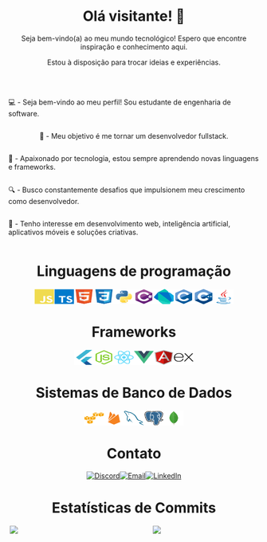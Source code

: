 <h1 align="center">Olá visitante! 👋</h1>
<p align="center">Seja bem-vindo(a) ao meu mundo tecnológico! Espero que encontre inspiração e conhecimento aqui.</p>
<p align="center">Estou à disposição para trocar ideias e experiências.</p>
<br></br>
<div style="display: flex; justify-content: center; flex-direction: column; align-items: center;">
    <p> 💻 - Seja bem-vindo ao meu perfil! Sou estudante de engenharia de software.</p>
    <p> 🚀 - Meu objetivo é me tornar um desenvolvedor fullstack.</p>
    <p> 🌱 - Apaixonado por tecnologia, estou sempre aprendendo novas linguagens e frameworks.</p>
    <p> 🔍 - Busco constantemente desafios que impulsionem meu crescimento como desenvolvedor.</p>
    <p> 🎯 - Tenho interesse em desenvolvimento web, inteligência artificial, aplicativos móveis e soluções criativas.</p>
</div>




<h1 align="center">Linguagens de programação</h1>
<div style="display: flex; justify-content: center; flex-wrap: wrap;">
    <img align="center" alt="JavaScript" height="30" width="40" src="https://raw.githubusercontent.com/devicons/devicon/master/icons/javascript/javascript-plain.svg">
    <img align="center" alt="TypeScript" height="30" width="40" src="https://raw.githubusercontent.com/devicons/devicon/master/icons/typescript/typescript-plain.svg">
    <img align="center" alt="HTML5" height="30" width="40" src="https://raw.githubusercontent.com/devicons/devicon/master/icons/html5/html5-original.svg">
    <img align="center" alt="CSS3" height="30" width="40" src="https://raw.githubusercontent.com/devicons/devicon/master/icons/css3/css3-original.svg">
    <img align="center" alt="Python" height="30" width="40" src="https://raw.githubusercontent.com/devicons/devicon/master/icons/python/python-original.svg">
    <img align="center" alt="C#" height="30" width="40" src="https://raw.githubusercontent.com/devicons/devicon/master/icons/csharp/csharp-original.svg">
    <img align="center" alt="Dart" height="30" width="40" src="https://raw.githubusercontent.com/devicons/devicon/master/icons/dart/dart-original.svg">
    <img align="center" alt="C" height="30" width="40" src="https://raw.githubusercontent.com/devicons/devicon/master/icons/c/c-original.svg">
    <img align="center" alt="C++" height="30" width="40" src="https://raw.githubusercontent.com/devicons/devicon/master/icons/cplusplus/cplusplus-original.svg">
    <img align="center" alt="Java" height="30" width="40" src="https://raw.githubusercontent.com/devicons/devicon/master/icons/java/java-original.svg">



</div>



<h1 align="center">Frameworks</h1>
<div style="display: flex; justify-content: center; flex-wrap: wrap;">
    <img align="center" alt="Flutter" height="30" width="40" src="https://raw.githubusercontent.com/devicons/devicon/master/icons/flutter/flutter-original.svg">
    <img align="center" alt="Node.js" height="30" width="40" src="https://raw.githubusercontent.com/devicons/devicon/master/icons/nodejs/nodejs-original.svg">
    <img align="center" alt="React" height="30" width="40" src="https://raw.githubusercontent.com/devicons/devicon/master/icons/react/react-original.svg">
    <img align="center" alt="Vue.js" height="30" width="40" src="https://raw.githubusercontent.com/devicons/devicon/master/icons/vuejs/vuejs-original.svg">
    <img align="center" alt="Angular" height="30" width="40" src="https://raw.githubusercontent.com/devicons/devicon/master/icons/angularjs/angularjs-original.svg">
    <img align="center" alt="Express.js" height="30" width="40" src="https://raw.githubusercontent.com/devicons/devicon/master/icons/express/express-original.svg">
    
</div>

<h1 align="center">Sistemas de Banco de Dados</h1>
<div style="display: flex; justify-content: center; flex-wrap: wrap;">
    <img align="center" alt="AWS" height="30" width="40" src="https://raw.githubusercontent.com/devicons/devicon/master/icons/amazonwebservices/amazonwebservices-original.svg">
    <img align="center" alt="Firebase" height="30" width="40" src="https://raw.githubusercontent.com/devicons/devicon/master/icons/firebase/firebase-plain.svg">
    <img align="center" alt="MySQL" height="30" width="40" src="https://raw.githubusercontent.com/devicons/devicon/master/icons/mysql/mysql-original.svg">
    <img align="center" alt="PostgreSQL" height="30" width="40" src="https://raw.githubusercontent.com/devicons/devicon/master/icons/postgresql/postgresql-original.svg">
    <img align="center" alt="MongoDB" height="30" width="40" src="https://raw.githubusercontent.com/devicons/devicon/master/icons/mongodb/mongodb-original.svg">
</div>

  
<h1 align="center">Contato </h1>
<div style="display: flex; justify-content: center;">
<a href="https://discord.gg/wuelliton_01" target="_blank"><img src="https://img.shields.io/badge/Discord-7289DA?style=for-the-badge&logo=discord&logoColor=white" target="_blank" alt="Discord"></a> 
<a href="mailto:wcsantos100@gmail.com"><img src="https://img.shields.io/badge/-Gmail-%23333?style=for-the-badge&logo=gmail&logoColor=white" target="_blank" alt="Email"></a>
<a href="https://www.linkedin.com/in/wuelliton-christian-santos-080753189" target="_blank"><img src="https://img.shields.io/badge/-LinkedIn-%230077B5?style=for-the-badge&logo=linkedin&logoColor=white" target="_blank" alt="LinkedIn"></a>
</div>


<h1 align="center"> Estatísticas de Commits </h1>
      
<div style="display: flex; justify-content: center;">
    <img src="https://github-readme-stats.vercel.app/api?username=Wuelliton96&show_icons=true&theme=dark&hide_border=true&bg_color=161b22" width="55%" style="margin-right: 10px;">
    <img src="https://github-readme-stats.vercel.app/api/top-langs/?username=Wuelliton96&layout=compact&theme=dark&hide_border=true&bg_color=161b22" width="42%">
</div>
